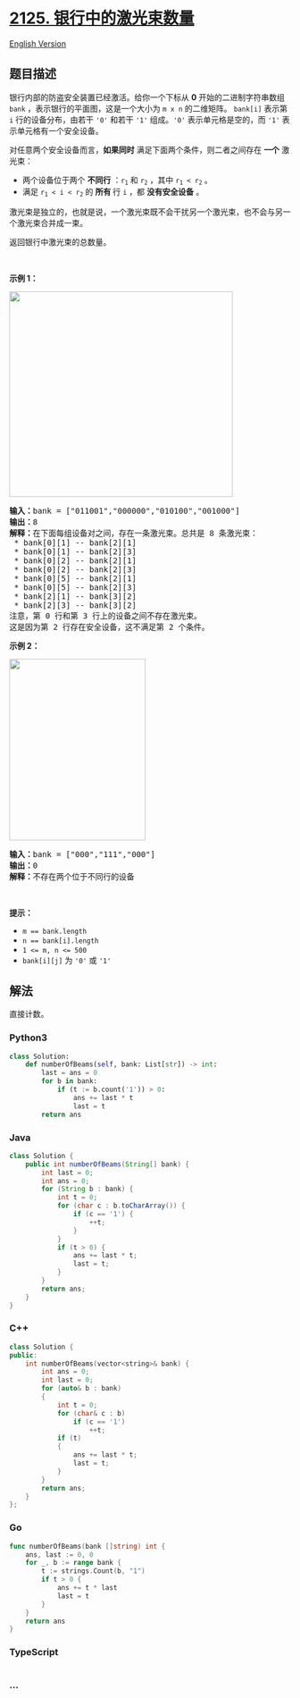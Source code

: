 # [2125. 银行中的激光束数量](https://leetcode.cn/problems/number-of-laser-beams-in-a-bank)

[English Version](/solution/2100-2199/2125.Number%20of%20Laser%20Beams%20in%20a%20Bank/README_EN.md)

## 题目描述

<!-- 这里写题目描述 -->

<p>银行内部的防盗安全装置已经激活。给你一个下标从 <strong>0</strong> 开始的二进制字符串数组 <code>bank</code> ，表示银行的平面图，这是一个大小为 <code>m x n</code> 的二维矩阵。 <code>bank[i]</code> 表示第 <code>i</code> 行的设备分布，由若干 <code>'0'</code> 和若干 <code>'1'</code> 组成。<code>'0'</code> 表示单元格是空的，而 <code>'1'</code> 表示单元格有一个安全设备。</p>

<p>对任意两个安全设备而言，<strong>如果</strong><strong>同时</strong> 满足下面两个条件，则二者之间存在 <strong>一个</strong> 激光束：</p>

<ul>
	<li>两个设备位于两个 <strong>不同行</strong> ：<code>r<sub>1</sub></code> 和 <code>r<sub>2</sub></code> ，其中 <code>r<sub>1</sub> &lt; r<sub>2</sub></code> 。</li>
	<li>满足&nbsp;<code>r<sub>1</sub> &lt; i &lt; r<sub>2</sub></code>&nbsp;的 <strong>所有&nbsp;</strong>行&nbsp;<code>i</code>&nbsp;，都&nbsp;<strong>没有安全设备</strong> 。</li>
</ul>

<p>激光束是独立的，也就是说，一个激光束既不会干扰另一个激光束，也不会与另一个激光束合并成一束。</p>

<p>返回银行中激光束的总数量。</p>

<p>&nbsp;</p>

<p><strong>示例 1：</strong></p>

<p><img alt="" src="https://fastly.jsdelivr.net/gh/doocs/leetcode@main/solution/2100-2199/2125.Number%20of%20Laser%20Beams%20in%20a%20Bank/images/laser1.jpg" style="width: 400px; height: 368px;" /></p>

<pre>
<strong>输入：</strong>bank = ["011001","000000","010100","001000"]
<strong>输出：</strong>8
<strong>解释：</strong>在下面每组设备对之间，存在一条激光束。总共是 8 条激光束：
 * bank[0][1] -- bank[2][1]
 * bank[0][1] -- bank[2][3]
 * bank[0][2] -- bank[2][1]
 * bank[0][2] -- bank[2][3]
 * bank[0][5] -- bank[2][1]
 * bank[0][5] -- bank[2][3]
 * bank[2][1] -- bank[3][2]
 * bank[2][3] -- bank[3][2]
注意，第 0 行和第 3 行上的设备之间不存在激光束。
这是因为第 2 行存在安全设备，这不满足第 2 个条件。
</pre>

<p><strong>示例 2：</strong></p>

<p><img alt="" src="https://fastly.jsdelivr.net/gh/doocs/leetcode@main/solution/2100-2199/2125.Number%20of%20Laser%20Beams%20in%20a%20Bank/images/laser2.jpg" style="width: 244px; height: 325px;" /></p>

<pre>
<strong>输入：</strong>bank = ["000","111","000"]
<strong>输出：</strong>0
<strong>解释：</strong>不存在两个位于不同行的设备
</pre>

<p>&nbsp;</p>

<p><strong>提示：</strong></p>

<ul>
	<li><code>m == bank.length</code></li>
	<li><code>n == bank[i].length</code></li>
	<li><code>1 &lt;= m, n &lt;= 500</code></li>
	<li><code>bank[i][j]</code> 为 <code>'0'</code> 或 <code>'1'</code></li>
</ul>

## 解法

<!-- 这里可写通用的实现逻辑 -->

直接计数。

<!-- tabs:start -->

### **Python3**

<!-- 这里可写当前语言的特殊实现逻辑 -->

```python
class Solution:
    def numberOfBeams(self, bank: List[str]) -> int:
        last = ans = 0
        for b in bank:
            if (t := b.count('1')) > 0:
                ans += last * t
                last = t
        return ans
```

### **Java**

<!-- 这里可写当前语言的特殊实现逻辑 -->

```java
class Solution {
    public int numberOfBeams(String[] bank) {
        int last = 0;
        int ans = 0;
        for (String b : bank) {
            int t = 0;
            for (char c : b.toCharArray()) {
                if (c == '1') {
                    ++t;
                }
            }
            if (t > 0) {
                ans += last * t;
                last = t;
            }
        }
        return ans;
    }
}
```

### **C++**

```cpp
class Solution {
public:
    int numberOfBeams(vector<string>& bank) {
        int ans = 0;
        int last = 0;
        for (auto& b : bank)
        {
            int t = 0;
            for (char& c : b)
                if (c == '1')
                    ++t;
            if (t)
            {
                ans += last * t;
                last = t;
            }
        }
        return ans;
    }
};
```

### **Go**

```go
func numberOfBeams(bank []string) int {
	ans, last := 0, 0
	for _, b := range bank {
		t := strings.Count(b, "1")
		if t > 0 {
			ans += t * last
			last = t
		}
	}
	return ans
}
```

### **TypeScript**

<!-- 这里可写当前语言的特殊实现逻辑 -->

```ts

```

### **...**

```

```

<!-- tabs:end -->

